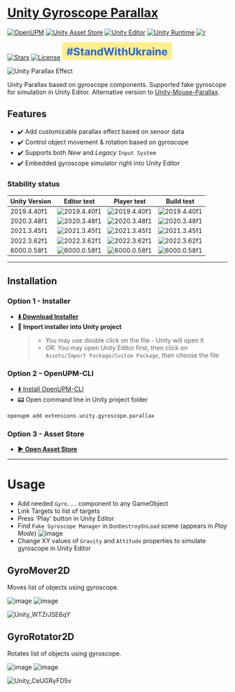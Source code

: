 # [Unity Gyroscope Parallax](https://github.com/IvanMurzak/Unity-Gyroscope-Parallax)

[![OpenUPM](https://img.shields.io/npm/v/extensions.unity.gyroscope.parallax?label=OpenUPM&registry_uri=https://package.openupm.com&labelColor=333A41 'OpenUPM package')](https://openupm.com/packages/extensions.unity.gyroscope.parallax/)
[![Unity Asset Store](https://img.shields.io/badge/Asset%20Store-View-blue?logo=unity&labelColor=333A41 'Asset Store')](https://u3d.as/3E42)
[![Unity Editor](https://img.shields.io/badge/Editor-X?style=flat&logo=unity&labelColor=333A41&color=49BC5C 'Unity Editor supported')](https://unity.com/releases/editor/archive)
[![Unity Runtime](https://img.shields.io/badge/Runtime-X?style=flat&logo=unity&labelColor=333A41&color=49BC5C 'Unity Runtime supported')](https://unity.com/releases/editor/archive)
[![r](https://github.com/IvanMurzak/Unity-Gyroscope-Parallax/workflows/release/badge.svg 'Tests Passed')](https://github.com/IvanMurzak/Unity-Gyroscope-Parallax/actions/workflows/release.yml)

[![Stars](https://img.shields.io/github/stars/IvanMurzak/Unity-Gyroscope-Parallax 'Stars')](https://github.com/IvanMurzak/Unity-Gyroscope-Parallax/stargazers)
[![License](https://img.shields.io/github/license/IvanMurzak/Unity-Gyroscope-Parallax?label=License)](https://github.com/IvanMurzak/Unity-Gyroscope-Parallax/blob/main/LICENSE)
[![Stand With Ukraine](https://raw.githubusercontent.com/vshymanskyy/StandWithUkraine/main/badges/StandWithUkraine.svg)](https://stand-with-ukraine.pp.ua)

![Unity Parallax Effect](https://github.com/IvanMurza/Unity-Gyroscope-Parallax/blob/main/docs/img/unity-chan-parallax.gif)

Unity Parallax based on gyroscope components. Supported fake gyroscope for simulation in Unity Editor. Alternative version to [Unity-Mouse-Parallax](https://github.com/IvanMurzak/Unity-Mouse-Parallax).

## Features

- ✔️ Add customizable parallax effect based on sensor data
- ✔️ Control object movement & rotation based on gyroscope
- ✔️ Supports both *New* and *Legacy* `Input System`
- ✔️ Embedded gyroscope simulator right into Unity Editor

### Stability status

| Unity Version | Editor test | Player test | Build test |
|---------------|-------------|-------------|------------|
| 2019.4.40f1    | ![2019.4.40f1](https://github.com/IvanMurzak/Unity-Gyroscope-Parallax/workflows/release/badge.svg?job=test-unity-2019-4-40f1-editmode) | ![2019.4.40f1](https://github.com/IvanMurzak/Unity-Gyroscope-Parallax/workflows/release/badge.svg?job=test-unity-2019-4-40f1-playmode) | ![2019.4.40f1](https://github.com/IvanMurzak/Unity-Gyroscope-Parallax/workflows/release/badge.svg?job=test-unity-2019-4-40f1-standalone) |
| 2020.3.48f1   | ![2020.3.48f1](https://github.com/IvanMurzak/Unity-Gyroscope-Parallax/workflows/release/badge.svg?job=test-unity-2020-3-48f1-editmode) | ![2020.3.48f1](https://github.com/IvanMurzak/Unity-Gyroscope-Parallax/workflows/release/badge.svg?job=test-unity-2020-3-48f1-playmode) | ![2020.3.48f1](https://github.com/IvanMurzak/Unity-Gyroscope-Parallax/workflows/release/badge.svg?job=test-unity-2020-3-48f1-standalone) |
| 2021.3.45f1   | ![2021.3.45f1](https://github.com/IvanMurzak/Unity-Gyroscope-Parallax/workflows/release/badge.svg?job=test-unity-2021-3-45f1-editmode) | ![2021.3.45f1](https://github.com/IvanMurzak/Unity-Gyroscope-Parallax/workflows/release/badge.svg?job=test-unity-2021-3-45f1-playmode) | ![2021.3.45f1](https://github.com/IvanMurzak/Unity-Gyroscope-Parallax/workflows/release/badge.svg?job=test-unity-2021-3-45f1-standalone) |
| 2022.3.62f1   | ![2022.3.62f1](https://github.com/IvanMurzak/Unity-Gyroscope-Parallax/workflows/release/badge.svg?job=test-unity-2022-3-62f1-editmode) | ![2022.3.62f1](https://github.com/IvanMurzak/Unity-Gyroscope-Parallax/workflows/release/badge.svg?job=test-unity-2022-3-62f1-playmode) | ![2022.3.62f1](https://github.com/IvanMurzak/Unity-Gyroscope-Parallax/workflows/release/badge.svg?job=test-unity-2022-3-62f1-standalone) |
| 6000.0.58f1   | ![6000.0.58f1](https://github.com/IvanMurzak/Unity-Gyroscope-Parallax/workflows/release/badge.svg?job=test-unity-6000-0-58f1-editmode) | ![6000.0.58f1](https://github.com/IvanMurzak/Unity-Gyroscope-Parallax/workflows/release/badge.svg?job=test-unity-6000-0-58f1-playmode) | ![6000.0.58f1](https://github.com/IvanMurzak/Unity-Gyroscope-Parallax/workflows/release/badge.svg?job=test-unity-6000-0-58f1-standalone) |

---

## Installation

### Option 1 - Installer

- **[⬇️ Download Installer](https://github.com/IvanMurzak/Unity-Gyroscope-Parallax/releases/download/1.4.1/Gyroscope-Parallax-Installer.unitypackage)**
- **📂 Import installer into Unity project**
  > - You may use double click on the file - Unity will open it
  > - OR: You may open Unity Editor first, then click on `Assets/Import Package/Custom Package`, then choose the file

### Option 2 - OpenUPM-CLI

- [⬇️ Install OpenUPM-CLI](https://github.com/openupm/openupm-cli#installation)
- 📟 Open command line in Unity project folder

```bash
openupm add extensions.unity.gyroscope.parallax
```

### Option 3 - Asset Store

- **[▶️ Open Asset Store](https://u3d.as/3E42)**

---

# Usage

- Add needed `Gyro...` component to any GameObject
- Link Targets to list of targets
- Press 'Play' button in Unity Editor
- Find `Fake Gyroscope Manager` in `DonDestroyOnLoad` scene (appears in *Play Mode*)
  ![image](https://user-images.githubusercontent.com/9135028/166464685-b6197e8a-547d-47ab-9039-824ce29f3ca5.png)
- Change XY values of `Gravity` and `Attitude` properties to simulate gyroscope in Unity Editor

## GyroMover2D

Moves list of objects using gyroscope.

![image](https://user-images.githubusercontent.com/9135028/166463235-50702210-3b09-417d-9b9a-547fce73ba15.png) ![image](https://user-images.githubusercontent.com/9135028/166465109-33274de8-84e3-44e4-a8ab-b7c1f3ea2380.png)

![Unity_WTZrJSE6qY](https://user-images.githubusercontent.com/9135028/166468223-2992f1a9-8ead-454e-bc3a-5adaab832868.gif)

## GyroRotator2D

Rotates list of objects using gyroscope.

![image](https://user-images.githubusercontent.com/9135028/176648393-cde4e34d-1c7c-4a58-9935-a5ff6081d2e7.png) ![image](https://user-images.githubusercontent.com/9135028/166465157-5f1325f3-8109-4a35-bd91-87082aa36cf9.png)

![Unity_CeUGRyFD5v](https://user-images.githubusercontent.com/9135028/166467361-485a1e2b-f799-4700-ada8-3982e06f2245.gif)
